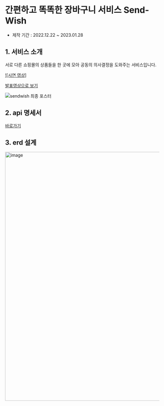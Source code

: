 # 간편하고 똑똑한 장바구니 서비스 Send-Wish 

* 제작 기간 : 2022.12.22 ~ 2023.01.28

## 1. 서비스 소개
서로 다른 쇼핑몰의 상품들을 한 곳에 모아 공동의 의사결정을 도와주는 서비스입니다.

[![시연 영상]](https://user-images.githubusercontent.com/96214306/215988388-8cd30df1-07b9-41d4-8fba-0d9aa4584e4c.mp4)

[발표영상으로 보기](https://youtu.be/iwOKAPlsYRA)

![sendwish 최종 포스터](https://user-images.githubusercontent.com/77164776/217215228-73d5bb9a-f91e-483e-b38f-4883b89667ba.png)

## 2. api 명세서
[바로가기](https://www.notion.so/SendWish-API-1598e455c5d4434f824f3c9c71d78137)

## 3. erd 설계
<img width="812" alt="image" src="https://user-images.githubusercontent.com/77164776/215989696-1e9705af-ad32-4a1e-9e68-f961a9280c27.png">

